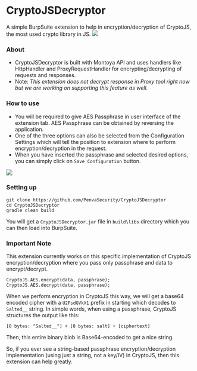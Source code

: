 # CryptoJSDecryptor
A simple BurpSuite extension to help in encryption/decryption of CryptoJS, the most used crypto library in JS.
<img src="https://i.postimg.cc/Gt6ktD9Y/cryptojsdecryptor.png">

### About
- CryptoJSDecryptor is built with Montoya API and uses handlers like HttpHandler and ProxyRequestHandler for encrypting/decrypting of requests and responses.
- Note: *This extension does not decrypt response in Proxy tool right now but we are working on supporting this feature as well.*

### How to use
- You will be required to give AES Passphrase in user interface of the extension tab. AES Passphrase can be obtained by reversing the application.
- One of the three options can also be selected from the Configuration Settings which will tell the position to extension where to perform encryption/decryption in the request.
- When you have inserted the passphrase and selected desired options, you can simply click on `Save Configuration` button.
<img src="https://i.postimg.cc/Gt6ktD9Y/cryptojsdecryptor.png">

### Setting up
```
git clone https://github.com/PenvaSecurity/CryptoJSDecryptor
cd CryptoJSDecryptor
gradle clean build
```
You will get a `CryptoJSDecryptor.jar` file in `build\libs` directory which you can then load into BurpSuite.

### Important Note
This extension currently works on this specific implementation of CryptoJS encryption/decryption where you pass only passphrase and data to encrypt/decrypt.
```
CryptoJS.AES.encrypt(data, passphrase);
CryptoJS.AES.decrypt(data, passphrase);
```
When we perform encryption in CryptoJS this way, we will get a base64 encoded cipher with a `U2FsdGVkX1` prefix in starting which decodes to `Salted__` string.
In simple words, when using a passphrase, CryptoJS structures the output like this:
```
[8 bytes: "Salted__"] + [8 bytes: salt] + [ciphertext]
```
Then, this entire binary blob is Base64-encoded to get a nice string.

So, if you ever see a string-based passphrase encryption/decryption implementation (using just a string, not a key/IV) in CryptoJS, then this extension can help greatly.
